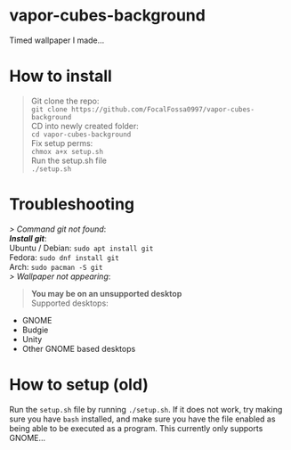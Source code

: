 # vapor-cubes-background
Timed wallpaper I made...

# How to install
> Git clone the repo:   
``git clone https://github.com/FocalFossa0997/vapor-cubes-background``   
> CD into newly created folder:   
``cd vapor-cubes-background``   
> Fix setup perms:   
``chmox a+x setup.sh``   
> Run the setup.sh file   
``./setup.sh``   

# Troubleshooting
*> Command git not found*:  
***Install git***:  
Ubuntu / Debian: ``sudo apt install git``  
Fedora: ``sudo dnf install git``  
Arch: ``sudo pacman -S git``  
*> Wallpaper not appearing*:  
> **You may be on an unsupported desktop**  
Supported desktops:
- GNOME  
- Budgie  
- Unity  
- Other GNOME based desktops  








# How to setup (old)
Run the `setup.sh` file by running `./setup.sh`. If it does not work, try making sure you have `bash` installed, and make sure you have the file enabled as being able to be executed as a program. This currently only supports GNOME...
